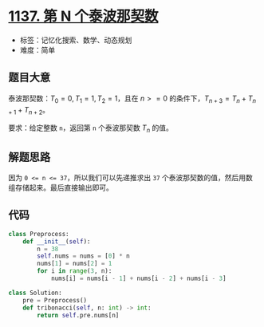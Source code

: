 # [1137. 第 N 个泰波那契数](https://leetcode.cn/problems/n-th-tribonacci-number)

- 标签：记忆化搜索、数学、动态规划
- 难度：简单

## 题目大意

泰波那契数：$T_0 = 0, T_1 = 1, T_2 = 1$，且在 $n >= 0$ 的条件下，$T_{n + 3} = T_{n} + T_{n+1} + T_{n+2}$​。

要求：给定整数 `n`，返回第 `n` 个泰波那契数 $T_{n}$ 的值。

## 解题思路

因为 `0 <= n <= 37`，所以我们可以先递推求出 `37` 个泰波那契数的值，然后用数组存储起来。最后直接输出即可。

## 代码

```Python
class Preprocess:
    def __init__(self):
        n = 38
        self.nums = nums = [0] * n
        nums[1] = nums[2] = 1
        for i in range(3, n):
            nums[i] = nums[i - 1] + nums[i - 2] + nums[i - 3]

class Solution:
    pre = Preprocess()
    def tribonacci(self, n: int) -> int:
        return self.pre.nums[n]
```

